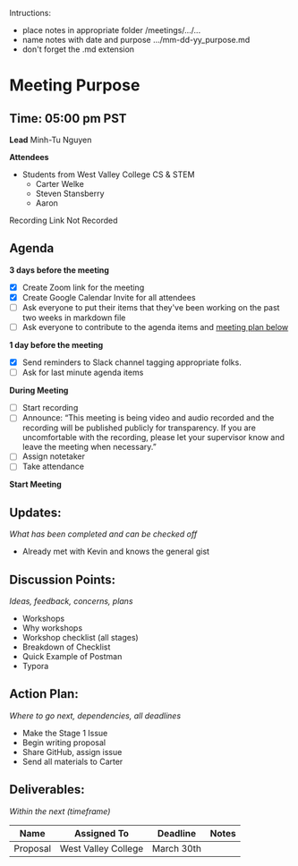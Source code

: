 Intructions:

* place notes in appropriate folder /meetings/.../...
* name notes with date and purpose .../mm-dd-yy_purpose.md
* don't forget the .md extension

# Meeting Purpose

## Time: 05:00 pm PST

**Lead**
Minh-Tu Nguyen

**Attendees**

* Students from West Valley College CS & STEM
  * Carter Welke
  * Steven Stansberry
  * Aaron

Recording Link 
Not Recorded

## Agenda

**3 days before the meeting**

- [x] Create Zoom link for the meeting
- [x] Create Google Calendar Invite for all attendees
- [ ] Ask everyone to put their items that they've been working on the past two weeks in markdown file
- [ ] Ask everyone to contribute to the agenda items and [meeting plan below](https://github.com/shreyagupta98/people/blob/master/meeting_template.md#updates)

**1 day before the meeting**

- [x] Send reminders to Slack channel tagging appropriate folks. 
- [ ] Ask for last minute agenda items

**During Meeting**

- [ ] Start recording
- [ ] Announce:
  “This meeting is being video and audio recorded and the recording will be published publicly for transparency. If you are uncomfortable with the recording, please let your supervisor know and leave the meeting when necessary.”
- [ ] Assign notetaker
- [ ] Take attendance

**Start Meeting**

## Updates:

*What has been completed and can be checked off*

* Already met with Kevin and knows the general gist 

## Discussion Points:

*Ideas, feedback, concerns, plans*

* Workshops
* Why workshops
* Workshop checklist (all stages)
* Breakdown of Checklist
* Quick Example of Postman
* Typora

## Action Plan:

*Where to go next, dependencies, all deadlines*

* Make the Stage 1 Issue
* Begin writing proposal
* Share GitHub, assign issue
* Send all materials to Carter

## Deliverables:

*Within the next (timeframe)*

| Name     | Assigned To         | Deadline   | Notes |
| -------- | ------------------- | ---------- | ----- |
| Proposal | West Valley College | March 30th |       |


